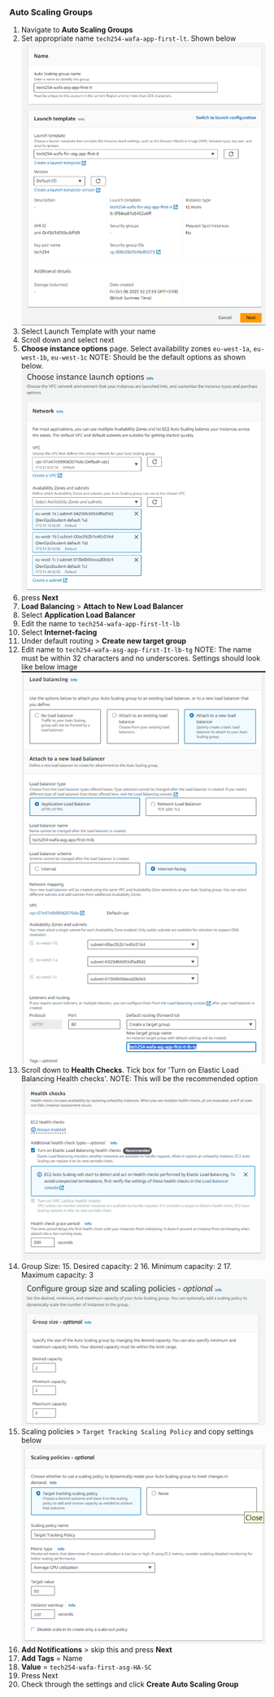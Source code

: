### Auto Scaling Groups

1. Navigate to **Auto Scaling Groups**
2. Set appropriate name `tech254-wafa-app-first-lt`. Shown below
![](screenshot1.png)
3. Select Launch Template with your name
4. Scroll down and select next
5. **Choose instance options** page. Select availability zones `eu-west-1a`, `eu-west-1b`, `eu-west-1c`
NOTE: Should be the default options as shown below. 
![](screenshot2.png)
6. press **Next**
7. **Load Balancing** > **Attach to New Load Balancer**
8. Select **Application Load Balancer** 
9. Edit the name to `tech254-wafa-app-first-lt-lb`
10. Select **Internet-facing**
11. Under default routing > **Create new target group**
12. Edit name to `tech254-wafa-asg-app-first-It-lb-tg`
NOTE: The name must be within 32 characters and no underscores. Settings should look like below image
![](screenshot3.png)
13. Scroll down to **Health Checks**. Tick box for 'Turn on Elastic Load Balancing Health checks'. 
NOTE: This will be the recommended option
![](screenshot4.png)
14. Group Size:
    15. Desired capacity: 2
    16. Minimum capacity: 2
    17. Maximum capacity: 3
![](screenshot5.png)
18. Scaling policies > `Target Tracking Scaling Policy` and copy settings below
![](screenshot6.png)
19. **Add Notifications** > skip this and press **Next**
20. **Add Tags** = Name
21. **Value** = `tech254-wafa-first-asg-HA-SC`
22. Press Next
23. Check through the settings and click **Create Auto Scaling Group**

